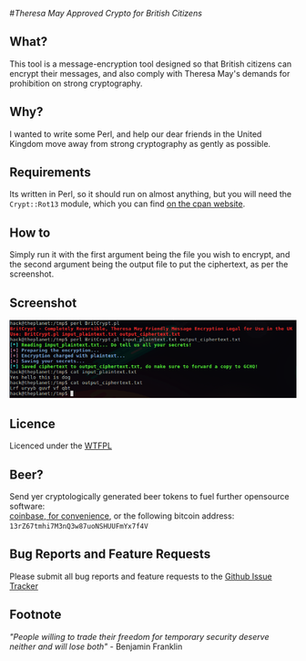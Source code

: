 #*Theresa May Approved Crypto for British Citizens*

## What?
This tool is a message-encryption tool designed so that British citizens can encrypt their messages, and also comply with Theresa May's demands for prohibition on strong cryptography.

## Why?
I wanted to write some Perl, and help our dear friends in the United Kingdom move away from strong cryptography as gently as possible.

## Requirements
Its written in Perl, so it should run on almost anything, but you will need the `Crypt::Rot13` module, which you can find [on the cpan website](http://search.cpan.org/~ayrnieu/Crypt-Rot13-0.6/Rot13.pm).

## How to
Simply run it with the first argument being the file you wish to encrypt, and the second argument being the output file to put the ciphertext, as per the screenshot.

## Screenshot
![Screenshot](https://raw.githubusercontent.com/0x27/BritCrypt/master/BritCrypt.png)

## Licence
Licenced under the [WTFPL](http://wtfpl.net)

## Beer?
Send yer cryptologically generated beer tokens to fuel further opensource software:  
[coinbase, for convenience](https://www.coinbase.com/infodox/), or the following bitcoin address: `13rZ67tmhi7M3nQ3w87uoNSHUUFmYx7f4V`

## Bug Reports and Feature Requests
Please submit all bug reports and feature requests to the [Github Issue Tracker](https://github.com/0x27/GitPass/issues)

## Footnote
*"People willing to trade their freedom for temporary security deserve neither and will lose both"* - Benjamin Franklin

